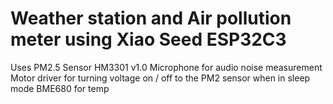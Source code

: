 # Weather station and Air pollution meter using Xiao Seed ESP32C3

Uses PM2.5 Sensor HM3301 v1.0 
Microphone for audio noise measurement
Motor driver for turning voltage on / off to the PM2 sensor when in sleep mode
BME680 for temp
